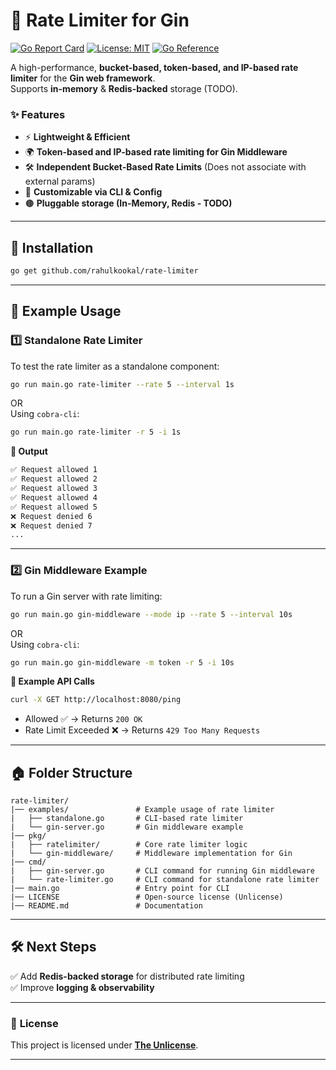 # 🚀 Rate Limiter for Gin

[![Go Report Card](https://goreportcard.com/badge/github.com/rahulkookal/rate-limiter)](https://goreportcard.com/report/github.com/rahulkookal/rate-limiter)
[![License: MIT](https://img.shields.io/badge/License-MIT-blue.svg)](LICENSE)
[![Go Reference](https://pkg.go.dev/badge/github.com/rahulkookal/rate-limiter.svg)](https://pkg.go.dev/github.com/rahulkookal/rate-limiter)

A high-performance, **bucket-based, token-based, and IP-based rate limiter** for the **Gin web framework**.  
Supports **in-memory** & **Redis-backed** storage (TODO).  

### ✨ **Features**
- ⚡ **Lightweight & Efficient**
- 🌍 **Token-based and IP-based rate limiting for Gin Middleware**
- 🛠️ **Independent Bucket-Based Rate Limits** (Does not associate with external params)
- 🔧 **Customizable via CLI & Config**
- 🟤️ **Pluggable storage (In-Memory, Redis - TODO)**

---

## 🚀 **Installation**
```sh
go get github.com/rahulkookal/rate-limiter
```

---

## 📝 **Example Usage**

### 1️⃣ **Standalone Rate Limiter**
To test the rate limiter as a standalone component:
```sh
go run main.go rate-limiter --rate 5 --interval 1s
```
OR  
Using `cobra-cli`:
```sh
go run main.go rate-limiter -r 5 -i 1s
```
**📌 Output**
```sh
✅ Request allowed 1
✅ Request allowed 2
✅ Request allowed 3
✅ Request allowed 4
✅ Request allowed 5
❌ Request denied 6
❌ Request denied 7
...
```

---

### 2️⃣ **Gin Middleware Example**
To run a Gin server with rate limiting:
```sh
go run main.go gin-middleware --mode ip --rate 5 --interval 10s
```
OR  
Using `cobra-cli`:
```sh
go run main.go gin-middleware -m token -r 5 -i 10s
```

**📌 Example API Calls**
```sh
curl -X GET http://localhost:8080/ping
```
- Allowed ✅ → Returns `200 OK`
- Rate Limit Exceeded ❌ → Returns `429 Too Many Requests`

---

## 🏠 **Folder Structure**
```
rate-limiter/
|── examples/               # Example usage of rate limiter
|   ├── standalone.go       # CLI-based rate limiter
|   └── gin-server.go       # Gin middleware example
|── pkg/
|   ├── ratelimiter/        # Core rate limiter logic
|   └── gin-middleware/     # Middleware implementation for Gin
|── cmd/
|   ├── gin-server.go       # CLI command for running Gin middleware
|   └── rate-limiter.go     # CLI command for standalone rate limiter
|── main.go                 # Entry point for CLI
|── LICENSE                 # Open-source license (Unlicense)
|── README.md               # Documentation
```

---

## 🛠️ **Next Steps**
✅ Add **Redis-backed storage** for distributed rate limiting  
✅ Improve **logging & observability**  

---

### 📛 **License**
This project is licensed under **[The Unlicense](https://opensource.org/license/unlicense/)**.

---

